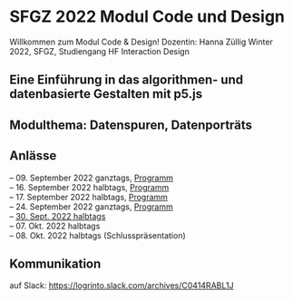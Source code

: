 # SFGZ 2022 Modul Code und Design
Willkommen zum Modul Code & Design! 
Dozentin: Hanna Züllig
Winter 2022, SFGZ, Studiengang HF Interaction Design

## Eine Einführung in das algorithmen- und datenbasierte Gestalten mit p5.js
## Modulthema: Datenspuren, Datenporträts

## Anlässe 
–   09. September 2022 ganztags, <a href="https://github.com/hzuellig/sfgz-designandcode/blob/main/09092022/tagesprogramm.md">Programm</a><br/>
–   16. September 2022 halbtags, <a href="https://github.com/hzuellig/sfgz-designandcode/blob/main/16092022/tagesprogramm.md">Programm</a><br/>
–   17. September 2022 halbtags, <a href="https://github.com/hzuellig/sfgz-designandcode/blob/main/24092022/tagesprogramm.md">Programm</a><br/>
–   24. September 2022 ganztags, <a href="https://github.com/hzuellig/sfgz-designandcode/blob/main/24092022/tagesprogramm.md">Programm</a><br/>
–   <a href="https://github.com/hzuellig/sfgz-designandcode/blob/main/30092022/tagesprogramm.md">30. Sept. 2022 halbtags</a> <br/>
–   07. Okt. 2022 halbtags <br/>
–   08. Okt. 2022 halbtags (Schlusspräsentation)

## Kommunikation
auf Slack: https://logrinto.slack.com/archives/C0414RABL1J





